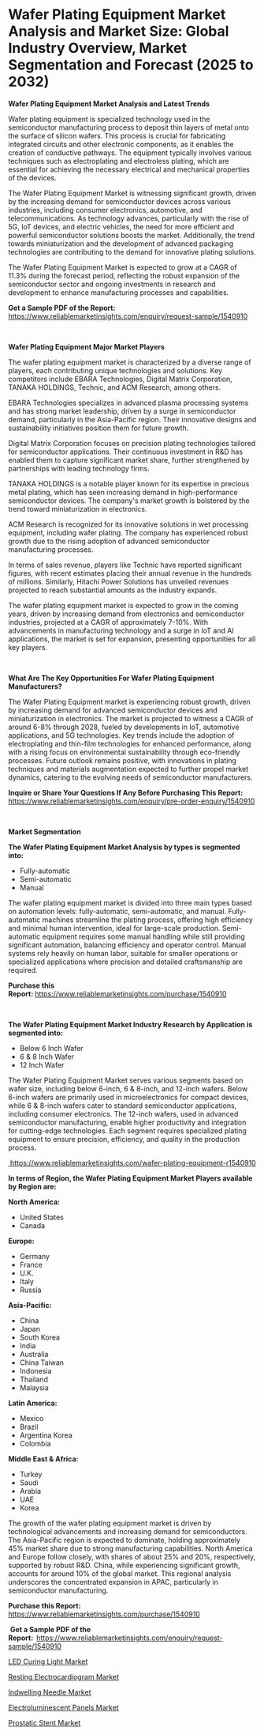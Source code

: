 <p><h1>Wafer Plating Equipment Market Analysis and Market Size: Global Industry Overview, Market Segmentation and Forecast (2025 to 2032)</h1></p><p><strong>Wafer Plating Equipment Market Analysis and Latest Trends</strong></p>
<p><p>Wafer plating equipment is specialized technology used in the semiconductor manufacturing process to deposit thin layers of metal onto the surface of silicon wafers. This process is crucial for fabricating integrated circuits and other electronic components, as it enables the creation of conductive pathways. The equipment typically involves various techniques such as electroplating and electroless plating, which are essential for achieving the necessary electrical and mechanical properties of the devices.</p><p>The Wafer Plating Equipment Market is witnessing significant growth, driven by the increasing demand for semiconductor devices across various industries, including consumer electronics, automotive, and telecommunications. As technology advances, particularly with the rise of 5G, IoT devices, and electric vehicles, the need for more efficient and powerful semiconductor solutions boosts the market. Additionally, the trend towards miniaturization and the development of advanced packaging technologies are contributing to the demand for innovative plating solutions. </p><p>The Wafer Plating Equipment Market is expected to grow at a CAGR of 11.3% during the forecast period, reflecting the robust expansion of the semiconductor sector and ongoing investments in research and development to enhance manufacturing processes and capabilities.</p></p>
<p><strong>Get a Sample PDF of the Report:&nbsp;</strong> <a href="https://www.reliablemarketinsights.com/enquiry/request-sample/1540910?utm_campaign=2609&utm_medium=2&utm_source=Github&utm_content=ia&utm_term=10042025&utm_id=wafer-plating-equipment">https://www.reliablemarketinsights.com/enquiry/request-sample/1540910</a></p>
<p>&nbsp;</p>
<p><strong>Wafer Plating Equipment Major Market Players</strong></p>
<p><p>The wafer plating equipment market is characterized by a diverse range of players, each contributing unique technologies and solutions. Key competitors include EBARA Technologies, Digital Matrix Corporation, TANAKA HOLDINGS, Technic, and ACM Research, among others. </p><p>EBARA Technologies specializes in advanced plasma processing systems and has strong market leadership, driven by a surge in semiconductor demand, particularly in the Asia-Pacific region. Their innovative designs and sustainability initiatives position them for future growth. </p><p>Digital Matrix Corporation focuses on precision plating technologies tailored for semiconductor applications. Their continuous investment in R&D has enabled them to capture significant market share, further strengthened by partnerships with leading technology firms.</p><p>TANAKA HOLDINGS is a notable player known for its expertise in precious metal plating, which has seen increasing demand in high-performance semiconductor devices. The company's market growth is bolstered by the trend toward miniaturization in electronics.</p><p>ACM Research is recognized for its innovative solutions in wet processing equipment, including wafer plating. The company has experienced robust growth due to the rising adoption of advanced semiconductor manufacturing processes.</p><p>In terms of sales revenue, players like Technic have reported significant figures, with recent estimates placing their annual revenue in the hundreds of millions. Similarly, Hitachi Power Solutions has unveiled revenues projected to reach substantial amounts as the industry expands.</p><p>The wafer plating equipment market is expected to grow in the coming years, driven by increasing demand from electronics and semiconductor industries, projected at a CAGR of approximately 7-10%. With advancements in manufacturing technology and a surge in IoT and AI applications, the market is set for expansion, presenting opportunities for all key players.</p></p>
<p>&nbsp;</p>
<p><strong>What Are The Key Opportunities For Wafer Plating Equipment Manufacturers?</strong></p>
<p><p>The Wafer Plating Equipment market is experiencing robust growth, driven by increasing demand for advanced semiconductor devices and miniaturization in electronics. The market is projected to witness a CAGR of around 6-8% through 2028, fueled by developments in IoT, automotive applications, and 5G technologies. Key trends include the adoption of electroplating and thin-film technologies for enhanced performance, along with a rising focus on environmental sustainability through eco-friendly processes. Future outlook remains positive, with innovations in plating techniques and materials augmentation expected to further propel market dynamics, catering to the evolving needs of semiconductor manufacturers.</p></p>
<p><strong>Inquire or Share Your Questions If Any Before Purchasing This Report:</strong> <a href="https://www.reliablemarketinsights.com/enquiry/pre-order-enquiry/1540910?utm_campaign=2609&utm_medium=2&utm_source=Github&utm_content=ia&utm_term=10042025&utm_id=wafer-plating-equipment">https://www.reliablemarketinsights.com/enquiry/pre-order-enquiry/1540910</a></p>
<p>&nbsp;</p>
<p><strong>Market Segmentation</strong></p>
<p><strong>The Wafer Plating Equipment Market Analysis by types is segmented into:</strong></p>
<p><ul><li>Fully-automatic</li><li>Semi-automatic</li><li>Manual</li></ul></p>
<p><p>The wafer plating equipment market is divided into three main types based on automation levels: fully-automatic, semi-automatic, and manual. Fully-automatic machines streamline the plating process, offering high efficiency and minimal human intervention, ideal for large-scale production. Semi-automatic equipment requires some manual handling while still providing significant automation, balancing efficiency and operator control. Manual systems rely heavily on human labor, suitable for smaller operations or specialized applications where precision and detailed craftsmanship are required.</p></p>
<p><strong>Purchase this Report:&nbsp;</strong><a href="https://www.reliablemarketinsights.com/purchase/1540910?utm_campaign=2609&utm_medium=2&utm_source=Github&utm_content=ia&utm_term=10042025&utm_id=wafer-plating-equipment">https://www.reliablemarketinsights.com/purchase/1540910</a></p>
<p>&nbsp;</p>
<p><strong>The Wafer Plating Equipment Market Industry Research by Application is segmented into:</strong></p>
<p><ul><li>Below 6 Inch Wafer</li><li>6 & 8 Inch Wafer</li><li>12 Inch Wafer</li></ul></p>
<p><p>The Wafer Plating Equipment Market serves various segments based on wafer size, including below 6-inch, 6 & 8-inch, and 12-inch wafers. Below 6-inch wafers are primarily used in microelectronics for compact devices, while 6 & 8-inch wafers cater to standard semiconductor applications, including consumer electronics. The 12-inch wafers, used in advanced semiconductor manufacturing, enable higher productivity and integration for cutting-edge technologies. Each segment requires specialized plating equipment to ensure precision, efficiency, and quality in the production process.</p></p>
<p><a href="https://www.reliablemarketinsights.com/wafer-plating-equipment-r1540910?utm_campaign=2609&utm_medium=2&utm_source=Github&utm_content=ia&utm_term=10042025&utm_id=wafer-plating-equipment">&nbsp;https://www.reliablemarketinsights.com/wafer-plating-equipment-r1540910</a></p>
<p><strong>In terms of Region, the Wafer Plating Equipment Market Players available by Region are:</strong></p>
<p>
    <p> <strong> North America: </strong>
        <ul>
            <li>United States</li>
            <li>Canada</li>
        </ul>
        </p> 
    <p> <strong> Europe: </strong>
        <ul>
            <li>Germany</li>
            <li>France</li>
            <li>U.K.</li>
            <li>Italy</li>
            <li>Russia</li>
        </ul>
        </p> 
    <p> <strong> Asia-Pacific: </strong>
        <ul>
            <li>China</li>
            <li>Japan</li>
            <li>South Korea</li>
            <li>India</li>
            <li>Australia</li>
            <li>China Taiwan</li>
            <li>Indonesia</li>
            <li>Thailand</li>
            <li>Malaysia</li>
        </ul>
        </p> 
    <p> <strong> Latin America: </strong>
        <ul>
            <li>Mexico</li>
            <li>Brazil</li>
            <li>Argentina Korea</li>
            <li>Colombia</li>
        </ul>
        </p> 
    <p> <strong> Middle East & Africa: </strong>
        <ul>
            <li>Turkey</li>
            <li>Saudi</li>
            <li>Arabia</li>
            <li>UAE</li>
            <li>Korea</li>
        </ul>
    </p>
    </p>
<p><p>The growth of the wafer plating equipment market is driven by technological advancements and increasing demand for semiconductors. The Asia-Pacific region is expected to dominate, holding approximately 45% market share due to strong manufacturing capabilities. North America and Europe follow closely, with shares of about 25% and 20%, respectively, supported by robust R&D. China, while experiencing significant growth, accounts for around 10% of the global market. This regional analysis underscores the concentrated expansion in APAC, particularly in semiconductor manufacturing.</p></p>
<p><strong>Purchase this Report: </strong><a href="https://www.reliablemarketinsights.com/purchase/1540910?utm_campaign=2609&utm_medium=2&utm_source=Github&utm_content=ia&utm_term=10042025&utm_id=wafer-plating-equipment">https://www.reliablemarketinsights.com/purchase/1540910</a></p>
<p>&nbsp;<strong>Get a Sample PDF of the Report:&nbsp;&nbsp;</strong><a href="https://www.reliablemarketinsights.com/enquiry/request-sample/1540910?utm_campaign=2609&utm_medium=2&utm_source=Github&utm_content=ia&utm_term=10042025&utm_id=wafer-plating-equipment">https://www.reliablemarketinsights.com/enquiry/request-sample/1540910</a></p>
<p><strong></strong></p>
<p><p><a href="https://github.com/boysabotzoc/Market-Research-Report-List-1/blob/main/led-curing-light-market.md?utm_campaign=2609&utm_medium=2&utm_source=Github&utm_content=ia&utm_term=10042025&utm_id=wafer-plating-equipment">LED Curing Light Market</a></p><p><a href="https://www.linkedin.com/pulse/in-depth-resting-electrocardiogram-market-research-comprehensive-i0coe?utm_campaign=2609&utm_medium=2&utm_source=Github&utm_content=ia&utm_term=10042025&utm_id=wafer-plating-equipment">Resting Electrocardiogram Market</a></p><p><a href="https://www.linkedin.com/pulse/size-dynamics-expected-growth-indwelling-needle-market-vz1if?utm_campaign=2609&utm_medium=2&utm_source=Github&utm_content=ia&utm_term=10042025&utm_id=wafer-plating-equipment">Indwelling Needle Market</a></p><p><a href="https://github.com/penecorodz74/Market-Research-Report-List-1/blob/main/electroluminescent-panels-market.md?utm_campaign=2609&utm_medium=2&utm_source=Github&utm_content=ia&utm_term=10042025&utm_id=wafer-plating-equipment">Electroluminescent Panels Market</a></p><p><a href="https://www.linkedin.com/pulse/prostatic-stent-market-analysis-report-2025-2032-key-x52xe?utm_campaign=2609&utm_medium=2&utm_source=Github&utm_content=ia&utm_term=10042025&utm_id=wafer-plating-equipment">Prostatic Stent Market</a></p></p>